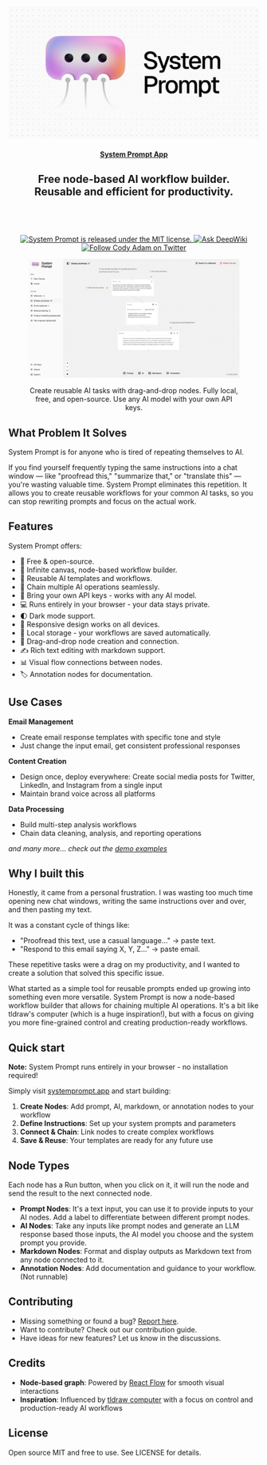 <a href="https://systemprompt.app/" target="_blank" rel="noopener">
  <picture>
    <source media="(prefers-color-scheme: dark)" alt="System Prompt" srcset="./public/og-dark.png" />
    <img alt="System Prompt" src="./public/og.png" />
  </picture>
</a>

<h4 align="center">
  <a href="https://systemprompt.app">System Prompt App</a>
</h4>

<div align="center">
  <h2>
    Free node-based AI workflow builder. </br>
    Reusable and efficient for productivity. </br>
  <br />
  </h2>
</div>

<br />
<p align="center">
  <a href="https://github.com/codyadam/system-prompt/blob/master/LICENSE">
    <img alt="System Prompt is released under the MIT license." src="https://img.shields.io/badge/license-MIT-blue.svg"  />
  </a>
  <a href="https://deepwiki.com/codyadam/system-prompt">
    <img alt="Ask DeepWiki" src="https://deepwiki.com/badge.svg" />
  </a>
  <a href="https://twitter.com/codyadm">
    <img alt="Follow Cody Adam on Twitter" src="https://img.shields.io/twitter/follow/codyadm.svg?label=follow+@codyadm&style=social&logo=twitter"/>
  </a>
</p>

<div align="center">
  <figure>
    <a href="https://systemprompt.app" target="_blank" rel="noopener">
      <picture>
        <source media="(prefers-color-scheme: dark)" srcset="./public/screenshot-dark.png" />
        <img src="./public/screenshot.png" alt="Product showcase" />
      </picture>
    </a>
    <figcaption>
      <p align="center">
        Create reusable AI tasks with drag-and-drop nodes. Fully local, free, and open-source. Use any AI model with your own API keys.
      </p>
    </figcaption>
  </figure>
</div>

## What Problem It Solves

System Prompt is for anyone who is tired of repeating themselves to AI.

If you find yourself frequently typing the same instructions into a chat window — like "proofread this," "summarize that," or "translate this" — you're wasting valuable time. System Prompt eliminates this repetition. It allows you to create reusable workflows for your common AI tasks, so you can stop rewriting prompts and focus on the actual work.

## Features

System Prompt offers:

- 💯&nbsp;Free & open-source.
- 🎨&nbsp;Infinite canvas, node-based workflow builder.
- 🔄&nbsp;Reusable AI templates and workflows.
- 🔗&nbsp;Chain multiple AI operations seamlessly.
- 🔑&nbsp;Bring your own API keys - works with any AI model.
- 💻&nbsp;Runs entirely in your browser - your data stays private.
- 🌓&nbsp;Dark mode support.
- 📱&nbsp;Responsive design works on all devices.
- 💾&nbsp;Local storage - your workflows are saved automatically.
- 🎯&nbsp;Drag-and-drop node creation and connection.
- ✍️&nbsp;Rich text editing with markdown support.
- 📊&nbsp;Visual flow connections between nodes.
- 🏷️&nbsp;Annotation nodes for documentation.

## Use Cases

**Email Management**
- Create email response templates with specific tone and style
- Just change the input email, get consistent professional responses

**Content Creation**
- Design once, deploy everywhere: Create social media posts for Twitter, LinkedIn, and Instagram from a single input
- Maintain brand voice across all platforms

**Data Processing**
- Build multi-step analysis workflows
- Chain data cleaning, analysis, and reporting operations

*and many more... check out the [demo examples](https://systemprompt.app)*

## Why I built this

Honestly, it came from a personal frustration. I was wasting too much time opening new chat windows, writing the same instructions over and over, and then pasting my text.

It was a constant cycle of things like:
* "Proofread this text, use a casual language..." -> paste text.
* "Respond to this email saying X, Y, Z..." -> paste email.

These repetitive tasks were a drag on my productivity, and I wanted to create a solution that solved this specific issue.

What started as a simple tool for reusable prompts ended up growing into something even more versatile. System Prompt is now a node-based workflow builder that allows for chaining multiple AI operations. It's a bit like tldraw's computer (which is a huge inspiration!), but with a focus on giving you more fine-grained control and creating production-ready workflows.

## Quick start

**Note:** System Prompt runs entirely in your browser - no installation required!

Simply visit [systemprompt.app](https://systemprompt.app) and start building:

1. **Create Nodes**: Add prompt, AI, markdown, or annotation nodes to your workflow
2. **Define Instructions**: Set up your system prompts and parameters
3. **Connect & Chain**: Link nodes to create complex workflows
4. **Save & Reuse**: Your templates are ready for any future use

## Node Types

Each node has a Run button, when you click on it, it will run the node and send the result to the next connected node.

- **Prompt Nodes**: It's a text input, you can use it to provide inputs to your AI nodes. Add a label to differentiate between different prompt nodes.
- **AI Nodes**: Take any inputs like prompt nodes and generate an LLM response based those inputs, the AI model you choose and the system prompt you provide.
- **Markdown Nodes**: Format and display outputs as Markdown text from any node connected to it.
- **Annotation Nodes**: Add documentation and guidance to your workflow. (Not runnable)

## Contributing

- Missing something or found a bug? [Report here](https://github.com/yourusername/system-prompt/issues).
- Want to contribute? Check out our contribution guide.
- Have ideas for new features? Let us know in the discussions.

## Credits

- **Node-based graph**: Powered by [React Flow](https://reactflow.dev/) for smooth visual interactions
- **Inspiration**: Influenced by [tldraw computer](https://computer.tldraw.com/) with a focus on control and production-ready AI workflows

## License

Open source MIT and free to use. See LICENSE for details.
